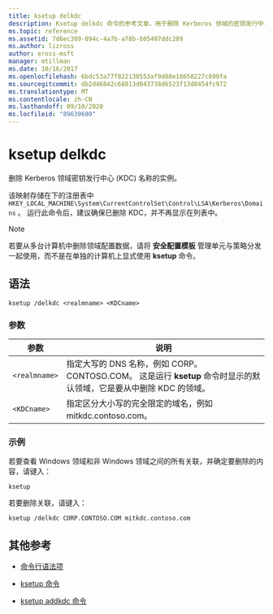 ```yaml
---
title: ksetup delkdc
description: Ksetup delkdc 命令的参考文章，用于删除 Kerberos 领域的密钥发行中心 (KDC) 名称的实例。
ms.topic: reference
ms.assetid: 7d6ec389-094c-4a7b-a78b-605497ddc289
ms.author: lizross
author: eross-msft
manager: mtillman
ms.date: 10/16/2017
ms.openlocfilehash: 6bdc53a77f822130553af9d88e18658227c899fa
ms.sourcegitcommit: db2d46842c68813d043738d6523f13d8454fc972
ms.translationtype: MT
ms.contentlocale: zh-CN
ms.lasthandoff: 09/10/2020
ms.locfileid: "89639690"
---
```

# <a name="ksetup-delkdc"></a>ksetup delkdc

删除 Kerberos 领域密钥发行中心 (KDC) 名称的实例。

该映射存储在下的注册表中 `HKEY_LOCAL_MACHINE\System\CurrentControlSet\Control\LSA\Kerberos\Domains` 。 运行此命令后，建议确保已删除 KDC，并不再显示在列表中。

> [!NOTE]
> 若要从多台计算机中删除领域配置数据，请将 **安全配置模板** 管理单元与策略分发一起使用，而不是在单独的计算机上显式使用 **ksetup** 命令。

## <a name="syntax"></a>语法

```
ksetup /delkdc <realmname> <KDCname>
```

### <a name="parameters"></a>参数

| 参数 | 说明 |
| --------- | ----------- |
| `<realmname>` | 指定大写的 DNS 名称，例如 CORP。CONTOSO.COM。 这是运行 **ksetup** 命令时显示的默认领域，它是要从中删除 KDC 的领域。 |
| `<KDCname>` | 指定区分大小写的完全限定的域名，例如 mitkdc.contoso.com。 |

### <a name="examples"></a>示例

若要查看 Windows 领域和非 Windows 领域之间的所有关联，并确定要删除的内容，请键入：

```
ksetup
```

若要删除关联，请键入：

```
ksetup /delkdc CORP.CONTOSO.COM mitkdc.contoso.com
```

## <a name="additional-references"></a>其他参考

- [命令行语法项](command-line-syntax-key.md)

- [ksetup 命令](ksetup.md)

- [ksetup addkdc 命令](ksetup-addkdc.md)